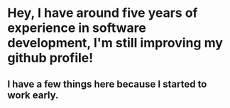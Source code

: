 # Hey, I have around five years of experience in software development, I'm still improving my github profile! 
## I have a few things here because I started to work early.
